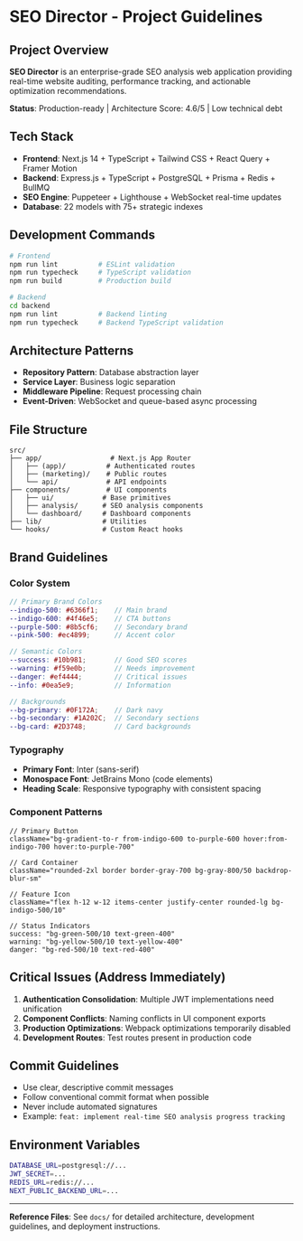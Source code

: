# SEO Director - Project Guidelines

## Project Overview
**SEO Director** is an enterprise-grade SEO analysis web application providing real-time website auditing, performance tracking, and actionable optimization recommendations.

**Status**: Production-ready | Architecture Score: 4.6/5 | Low technical debt

## Tech Stack
- **Frontend**: Next.js 14 + TypeScript + Tailwind CSS + React Query + Framer Motion
- **Backend**: Express.js + TypeScript + PostgreSQL + Prisma + Redis + BullMQ
- **SEO Engine**: Puppeteer + Lighthouse + WebSocket real-time updates
- **Database**: 22 models with 75+ strategic indexes

## Development Commands
```bash
# Frontend
npm run lint          # ESLint validation
npm run typecheck     # TypeScript validation
npm run build         # Production build

# Backend
cd backend
npm run lint          # Backend linting  
npm run typecheck     # Backend TypeScript validation
```

## Architecture Patterns
- **Repository Pattern**: Database abstraction layer
- **Service Layer**: Business logic separation
- **Middleware Pipeline**: Request processing chain
- **Event-Driven**: WebSocket and queue-based async processing

## File Structure
```
src/
├── app/                 # Next.js App Router
│   ├── (app)/          # Authenticated routes
│   ├── (marketing)/    # Public routes
│   └── api/            # API endpoints
├── components/         # UI components
│   ├── ui/            # Base primitives
│   ├── analysis/      # SEO analysis components
│   └── dashboard/     # Dashboard components
├── lib/               # Utilities
└── hooks/             # Custom React hooks
```

## Brand Guidelines

### Color System
```scss
// Primary Brand Colors
--indigo-500: #6366f1;    // Main brand
--indigo-600: #4f46e5;    // CTA buttons
--purple-500: #8b5cf6;    // Secondary brand
--pink-500: #ec4899;      // Accent color

// Semantic Colors
--success: #10b981;       // Good SEO scores
--warning: #f59e0b;       // Needs improvement
--danger: #ef4444;        // Critical issues
--info: #0ea5e9;          // Information

// Backgrounds
--bg-primary: #0F172A;    // Dark navy
--bg-secondary: #1A202C;  // Secondary sections
--bg-card: #2D3748;       // Card backgrounds
```

### Typography
- **Primary Font**: Inter (sans-serif)
- **Monospace Font**: JetBrains Mono (code elements)
- **Heading Scale**: Responsive typography with consistent spacing

### Component Patterns
```tsx
// Primary Button
className="bg-gradient-to-r from-indigo-600 to-purple-600 hover:from-indigo-700 hover:to-purple-700"

// Card Container
className="rounded-2xl border border-gray-700 bg-gray-800/50 backdrop-blur-sm"

// Feature Icon
className="flex h-12 w-12 items-center justify-center rounded-lg bg-indigo-500/10"

// Status Indicators
success: "bg-green-500/10 text-green-400"
warning: "bg-yellow-500/10 text-yellow-400" 
danger: "bg-red-500/10 text-red-400"
```

## Critical Issues (Address Immediately)
1. **Authentication Consolidation**: Multiple JWT implementations need unification
2. **Component Conflicts**: Naming conflicts in UI component exports
3. **Production Optimizations**: Webpack optimizations temporarily disabled
4. **Development Routes**: Test routes present in production code

## Commit Guidelines
- Use clear, descriptive commit messages
- Follow conventional commit format when possible
- Never include automated signatures
- Example: `feat: implement real-time SEO analysis progress tracking`

## Environment Variables
```bash
DATABASE_URL=postgresql://...
JWT_SECRET=...
REDIS_URL=redis://...
NEXT_PUBLIC_BACKEND_URL=...
```

---

**Reference Files**: See `docs/` for detailed architecture, development guidelines, and deployment instructions.